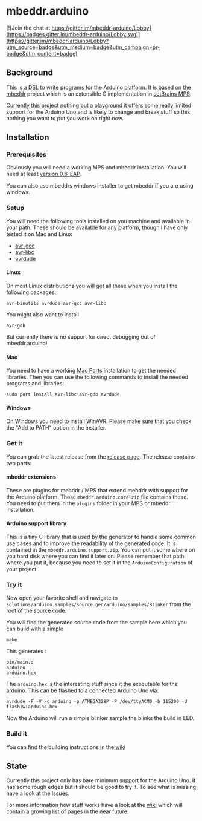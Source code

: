 # mbeddr.arduino

[![Join the chat at https://gitter.im/mbeddr-arduino/Lobby](https://badges.gitter.im/mbeddr-arduino/Lobby.svg)](https://gitter.im/mbeddr-arduino/Lobby?utm_source=badge&utm_medium=badge&utm_campaign=pr-badge&utm_content=badge)

## Background

This is a DSL to write programs for the [Arduino][ar] platform. It is based on the [mbeddr][mbddr] project which is an extensible C implementation in [JetBrains MPS][mps].

Currently this project nothing but a playground it offers some really limited support for the Arduino Uno and is likely to change and break stuff so this nothing you want to put you work on right now.

## Installation

### Prerequisites

Obviously you will need a working MPS and mbeddr installation. You will need at least [version 0.6-EAP](https://github.com/mbeddr/mbeddr.core/releases/tag/0.6-EAP3).


You can also use mbeddrs windows installer to get mbeddr if you are using windows.

### Setup

You will need the following tools installed on you machine and available in your path.
These should be available for any platform, though I have only tested it on Mac and Linux

* [avr-gcc][avrgcc]
* [avr-libc][avrlibc]
* [avrdude][avrdude]

#### Linux

On most Linux distributions you will get all these when you install the following packages:

	avr-binutils avrdude avr-gcc avr-libc

You might also want to install

	avr-gdb

But currently there is no support for direct debugging out of mbeddr.arduino!

#### Mac

You need to have a working [Mac Ports](http://www.macports.org/) installation to get the needed libraries. Then you can use the following commands to install the needed programs and libraries:

    sudo port install avr-libc avr-gdb avrdude


#### Windows

On Windows you need to install [WinAVR][winavr]. Please make sure that you check the "Add to PATH"
option in the installer.

### Get it

You can grab the latest release from the [release page](https://github.com/coolya/mbeddr.arduino/releases).
The release contains two parts:

#### mbeddr extensions

These are plugins for mebddr / MPS that extend mebddr with support for the Arduino platform.
Those `mbeddr.arduino.core.zip` file contains these. You need to put them in the `plugins` folder in
your MPS or mbeddr installation.

#### Arduino support library

This is a tiny C library that is used by the generator to handle some common use cases and to improve
the readability of the generated code. It is contained in the `mbeddr.arduino.support.zip`. You can put
it some where on you hard disk where you can find it later on. Please remember that path where you
put it, because you need to set it in the `ArduinoConfiguration` of your project.

### Try it

Now open your favorite shell and navigate to `solutions/arduino.samples/source_gen/arduino/samples/Blinker` from the root of the source code.

You will find the generated source code from the sample here which you can build with a simple

	make

This generates :

	bin/main.o
	arduino
	arduino.hex

The `arduino.hex` is the interesting stuff since it the executable for the arduino. This can be flashed to a connected Arduino Uno via:

	avrdude -F -V -c arduino -p ATMEGA328P -P /dev/ttyACM0 -b 115200 -U flash:w:arduino.hex

Now the Arduino will run a simple blinker sample the blinks the build in LED.

### Build it

You can find the building instructions in the [wiki](https://github.com/coolya/mbeddr.arduino/wiki/Building)


## State

Currently this project only has bare minimum support for the Arduino Uno. It has some rough edges but it should be good to try it. To see what is missing have a look at the [Issues][issues].

For more information how stuff works have a look at the [wiki][wiki] which will contain a growing list of pages in the near future.

[ar]: http://arduino.cc
[mbddr]: http://mbeddr.com
[mps]: http://jetbrains.com/mps
[avrgcc]: http://gcc.gnu.org/wiki/avr-gcc
[avrlibc]: http://www.nongnu.org/avr-libc/
[avrdude]: http://savannah.nongnu.org/projects/avrdude
[issues]: https://github.com/coolya/mbeddr.arduino/issues
[wiki]: https://github.com/coolya/mbeddr.arduino/wiki
[winavr]: http://sourceforge.net/projects/winavr
